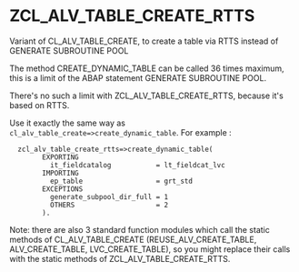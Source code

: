 # ZCL_ALV_TABLE_CREATE_RTTS
Variant of CL_ALV_TABLE_CREATE, to create a table via RTTS instead of GENERATE SUBROUTINE POOL

The method CREATE_DYNAMIC_TABLE can be called 36 times maximum, this is a limit of the ABAP statement GENERATE SUBROUTINE POOL.

There's no such a limit with ZCL_ALV_TABLE_CREATE_RTTS, because it's based on RTTS.

Use it exactly the same way as `cl_alv_table_create=>create_dynamic_table`. For example :

      zcl_alv_table_create_rtts=>create_dynamic_table(
            EXPORTING
              it_fieldcatalog           = lt_fieldcat_lvc
            IMPORTING
              ep_table                  = grt_std
            EXCEPTIONS
              generate_subpool_dir_full = 1
              OTHERS                    = 2
            ).
            
Note: there are also 3 standard function modules which call the static methods of CL_ALV_TABLE_CREATE (REUSE_ALV_CREATE_TABLE, ALV_CREATE_TABLE, LVC_CREATE_TABLE), so you might replace their calls with the static methods of ZCL_ALV_TABLE_CREATE_RTTS.
